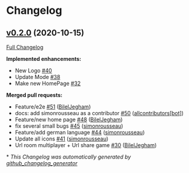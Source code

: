 # Changelog

## [v0.2.0](https://github.com/Geoguess/Geoguess/tree/v0.2.0) (2020-10-15)

[Full Changelog](https://github.com/Geoguess/Geoguess/compare/58648163cce2837356ae47a4e6ef572af0e4db05...v0.2.0)

**Implemented enhancements:**

- New Logo [\#40](https://github.com/GeoGuess/Geoguess/issues/40)
- Update Mode [\#38](https://github.com/GeoGuess/Geoguess/issues/38)
- Make new HomePage  [\#32](https://github.com/GeoGuess/Geoguess/issues/32)


**Merged pull requests:**

- Feature/e2e [\#51](https://github.com/GeoGuess/Geoguess/pull/51) ([BilelJegham](https://github.com/BilelJegham))
- docs: add simonrousseau as a contributor [\#50](https://github.com/GeoGuess/Geoguess/pull/50) ([allcontributors[bot]](https://github.com/apps/allcontributors))
- Feature/new home page [\#48](https://github.com/GeoGuess/Geoguess/pull/48) ([BilelJegham](https://github.com/BilelJegham))
- fix several small bugs [\#45](https://github.com/GeoGuess/Geoguess/pull/45) ([simonrousseau](https://github.com/simonrousseau))
- Feature/add german language [\#44](https://github.com/GeoGuess/Geoguess/pull/44) ([simonrousseau](https://github.com/simonrousseau))
- Update all icons [\#41](https://github.com/GeoGuess/Geoguess/pull/41) ([simonrousseau](https://github.com/simonrousseau))
- Url room multiplayer + Url share game [\#30](https://github.com/GeoGuess/Geoguess/pull/30) ([BilelJegham](https://github.com/BilelJegham))

\* *This Changelog was automatically generated by [github_changelog_generator](https://github.com/github-changelog-generator/github-changelog-generator)*
